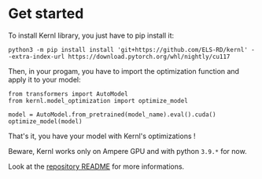 # Get started

To install Kernl library, you just have to pip install it:

``` { .bash }
python3 -m pip install install 'git+https://github.com/ELS-RD/kernl' --extra-index-url https://download.pytorch.org/whl/nightly/cu117
```

Then, in your progam, you have to import the optimization function and apply it to your model:

``` { .py }
from transformers import AutoModel
from kernl.model_optimization import optimize_model

model = AutoModel.from_pretrained(model_name).eval().cuda()
optimize_model(model)
```

That's it, you have your model with Kernl's optimizations !

Beware, Kernl works only on Ampere GPU and with python `3.9.*` for now.

Look at the [repository README](https://github.com/ELS-RD/kernl#readme) for more informations.
